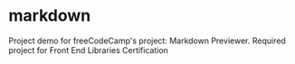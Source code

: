 # markdown
Project demo for freeCodeCamp's project: Markdown Previewer. Required project for Front End Libraries Certification
